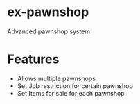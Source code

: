 # ex-pawnshop
Advanced pawnshop system

# Features
- Allows multiple pawnshops
- Set Job restriction for certain pawnshop
- Set Items for sale for each pawnshop
